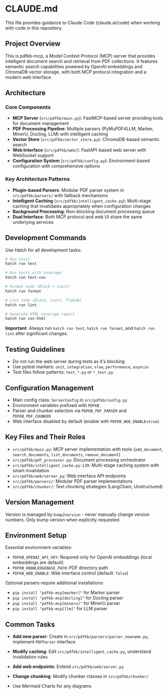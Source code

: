 # CLAUDE.md

This file provides guidance to Claude Code (claude.ai/code) when working with code in this repository.

## Project Overview

This is pdfkb-mcp, a Model Context Protocol (MCP) server that provides intelligent document search and retrieval from PDF collections. It features semantic search capabilities powered by OpenAI embeddings and ChromaDB vector storage, with both MCP protocol integration and a modern web interface.

## Architecture

### Core Components

- **MCP Server** (`src/pdfkb/main.py`): FastMCP-based server providing tools for document management
- **PDF Processing Pipeline**: Multiple parsers (PyMuPDF4LLM, Marker, MinerU, Docling, LLM) with intelligent caching
- **Vector Store** (`src/pdfkb/vector_store.py`): ChromaDB-based semantic search
- **Web Interface** (`src/pdfkb/web/`): FastAPI-based web server with WebSocket support
- **Configuration System** (`src/pdfkb/config.py`): Environment-based configuration with comprehensive options

### Key Architecture Patterns

- **Plugin-based Parsers**: Modular PDF parser system in `src/pdfkb/parsers/` with fallback mechanisms
- **Intelligent Caching** (`src/pdfkb/intelligent_cache.py`): Multi-stage caching that invalidates appropriately when configuration changes
- **Background Processing**: Non-blocking document processing queue
- **Dual Interface**: Both MCP protocol and web UI share the same underlying services

## Development Commands

Use Hatch for all development tasks:

```bash
# Run tests
hatch run test

# Run tests with coverage
hatch run test-cov

# Format code (Black + isort)
hatch run format

# Lint code (Black, isort, flake8)
hatch run lint

# Generate HTML coverage report
hatch run cov-html
```

**Important**: Always run `hatch run test`, `hatch run format`, and `hatch run lint` after significant changes.

## Testing Guidelines

- Do not run the web server during tests as it's blocking
- Use pytest markers: `unit`, `integration`, `slow`, `performance`, `asyncio`
- Test files follow patterns: `test_*.py` or `*_test.py`

## Configuration Management

- Main config class: `ServerConfig` in `src/pdfkb/config.py`
- Environment variables prefixed with `PDFKB_`
- Parser and chunker selection via `PDFKB_PDF_PARSER` and `PDFKB_PDF_CHUNKER`
- Web interface disabled by default (enable with `PDFKB_WEB_ENABLE=true`)

## Key Files and Their Roles

- `src/pdfkb/main.py`: MCP server implementation with tools (`add_document`, `search_documents`, `list_documents`, `remove_document`)
- `src/pdfkb/pdf_processor.py`: Document processing orchestrator
- `src/pdfkb/intelligent_cache.py:139`: Multi-stage caching system with smart invalidation
- `src/pdfkb/web/server.py`: Web interface API endpoints
- `src/pdfkb/parsers/`: Modular PDF parser implementations
- `src/pdfkb/chunker/`: Text chunking strategies (LangChain, Unstructured)

## Version Management

Version is managed by `bump2version` - never manually change version numbers. Only bump version when explicitly requested.

## Environment Setup

Essential environment variables:
- `PDFKB_OPENAI_API_KEY`: Required only for OpenAI embeddings (local embeddings are default)
- `PDFKB_KNOWLEDGEBASE_PATH`: PDF directory path
- `PDFKB_WEB_ENABLE`: Web interface control (default: `false`)

Optional parsers require additional installations:
- `pip install "pdfkb-mcp[marker]"` for Marker parser
- `pip install "pdfkb-mcp[docling]"` for Docling parser
- `pip install "pdfkb-mcp[mineru]"` for MinerU parser
- `pip install "pdfkb-mcp[llm]"` for LLM parser

## Common Tasks

- **Add new parser**: Create in `src/pdfkb/parsers/parser_newname.py`, implement `PDFParser` interface
- **Modify caching**: Edit `src/pdfkb/intelligent_cache.py`, understand invalidation rules
- **Add web endpoints**: Extend `src/pdfkb/web/server.py`
- **Change chunking**: Modify chunker classes in `src/pdfkb/chunker/`

- Use Mermaid Charts for any diagrams
